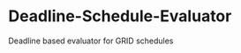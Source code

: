 Deadline-Schedule-Evaluator
===========================

Deadline based evaluator for GRID schedules
